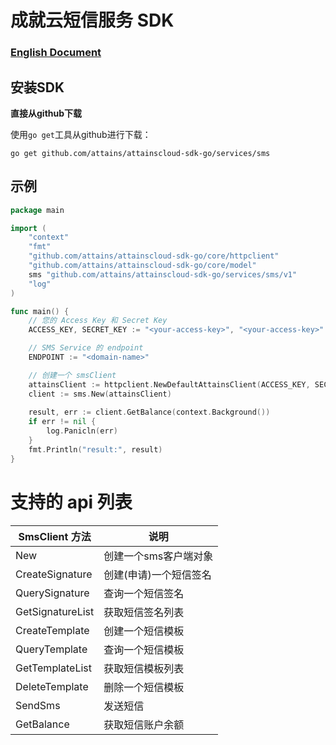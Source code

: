 # 成就云短信服务 SDK

### [English Document](README.md)

## 安装SDK

**直接从github下载**

使用`go get`工具从github进行下载：

```shell
go get github.com/attains/attainscloud-sdk-go/services/sms
```

## 示例

```go
package main

import (
    "context"
    "fmt"
    "github.com/attains/attainscloud-sdk-go/core/httpclient"
    "github.com/attains/attainscloud-sdk-go/core/model"
    sms "github.com/attains/attainscloud-sdk-go/services/sms/v1"
    "log"
)

func main() {
	// 您的 Access Key 和 Secret Key 
	ACCESS_KEY, SECRET_KEY := "<your-access-key>", "<your-access-key>"

	// SMS Service 的 endpoint
	ENDPOINT := "<domain-name>"

	// 创建一个 smsClient
	attainsClient := httpclient.NewDefaultAttainsClient(ACCESS_KEY, SECRET_KEY, ENDPOINT)
	client := sms.New(attainsClient)
	
	result, err := client.GetBalance(context.Background())
	if err != nil {
		log.Panicln(err)
	}
	fmt.Println("result:", result)
}
```

# 支持的 api 列表

SmsClient 方法           | 说明  
----------------        |-------------------
New                     | 创建一个sms客户端对象
CreateSignature         | 创建(申请)一个短信签名
QuerySignature          | 查询一个短信签名
GetSignatureList        | 获取短信签名列表
CreateTemplate          | 创建一个短信模板
QueryTemplate           | 查询一个短信模板
GetTemplateList         | 获取短信模板列表
DeleteTemplate          | 删除一个短信模板
SendSms                 | 发送短信
GetBalance              | 获取短信账户余额